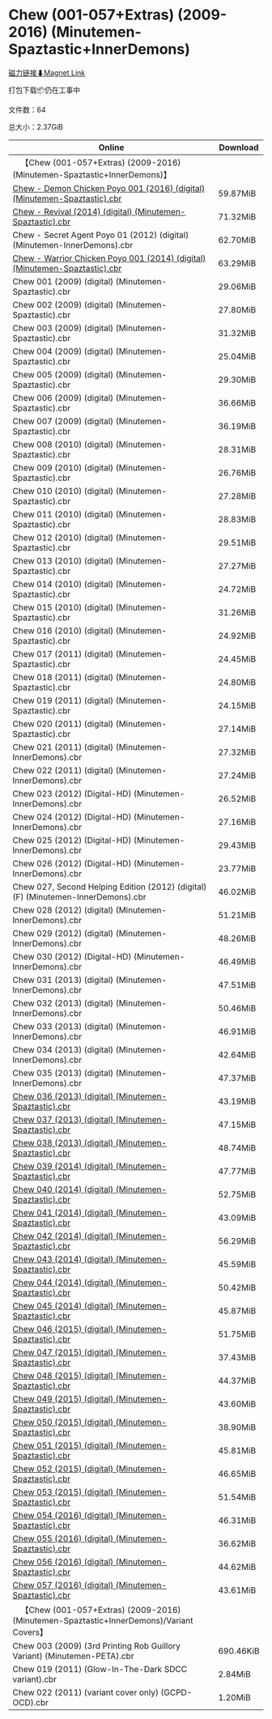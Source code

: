 # Chew (001-057+Extras) (2009-2016) (Minutemen-Spaztastic+InnerDemons)

[磁力链接⬇Magnet Link](magnet:?xt=urn:btih:61f4659fdf533c6f29125693a6b54d846db70a31&dn=Chew%20%28001-057%2BExtras%29%20%282009-2016%29%20%28Minutemen-Spaztastic%2BInnerDemons%29)

打包下载📦仍在工事中

文件数：64

总大小：2.37GiB

Online | Download
--- | ---
&emsp;【Chew (001-057+Extras) (2009-2016) (Minutemen-Spaztastic+InnerDemons)】 | 
[Chew - Demon Chicken Poyo 001 (2016) (digital) (Minutemen-Spaztastic).cbr](https://github.com/alicewish/markdown/blob/master/comic/Chew-Demon-Chicken-Poyo-001-2016-digital-Minutemen-Spaztastic-cbr.md) | 59.87MiB
[Chew - Revival (2014) (digital) (Minutemen-Spaztastic).cbr](https://github.com/alicewish/markdown/blob/master/comic/Chew-Revival-2014-digital-Minutemen-Spaztastic-cbr.md) | 71.32MiB
Chew - Secret Agent Poyo 01 (2012) (digital) (Minutemen-InnerDemons).cbr | 62.70MiB
[Chew - Warrior Chicken Poyo 001 (2014) (digital) (Minutemen-Spaztastic).cbr](https://github.com/alicewish/markdown/blob/master/comic/Chew-Warrior-Chicken-Poyo-001-2014-digital-Minutemen-Spaztastic-cbr.md) | 63.29MiB
Chew 001 (2009) (digital) (Minutemen-Spaztastic).cbr | 29.06MiB
Chew 002 (2009) (digital) (Minutemen-Spaztastic).cbr | 27.80MiB
Chew 003 (2009) (digital) (Minutemen-Spaztastic).cbr | 31.32MiB
Chew 004 (2009) (digital) (Minutemen-Spaztastic).cbr | 25.04MiB
Chew 005 (2009) (digital) (Minutemen-Spaztastic).cbr | 29.30MiB
Chew 006 (2009) (digital) (Minutemen-Spaztastic).cbr | 36.66MiB
Chew 007 (2009) (digital) (Minutemen-Spaztastic).cbr | 36.19MiB
Chew 008 (2010) (digital) (Minutemen-Spaztastic).cbr | 28.31MiB
Chew 009 (2010) (digital) (Minutemen-Spaztastic).cbr | 26.76MiB
Chew 010 (2010) (digital) (Minutemen-Spaztastic).cbr | 27.28MiB
Chew 011 (2010) (digital) (Minutemen-Spaztastic).cbr | 28.83MiB
Chew 012 (2010) (digital) (Minutemen-Spaztastic).cbr | 29.51MiB
Chew 013 (2010) (digital) (Minutemen-Spaztastic).cbr | 27.27MiB
Chew 014 (2010) (digital) (Minutemen-Spaztastic).cbr | 24.72MiB
Chew 015 (2010) (digital) (Minutemen-Spaztastic).cbr | 31.26MiB
Chew 016 (2010) (digital) (Minutemen-Spaztastic).cbr | 24.92MiB
Chew 017 (2011) (digital) (Minutemen-Spaztastic).cbr | 24.45MiB
Chew 018 (2011) (digital) (Minutemen-Spaztastic).cbr | 24.80MiB
Chew 019 (2011) (digital) (Minutemen-Spaztastic).cbr | 24.15MiB
Chew 020 (2011) (digital) (Minutemen-Spaztastic).cbr | 27.14MiB
Chew 021 (2011) (digital) (Minutemen-InnerDemons).cbr | 27.32MiB
Chew 022 (2011) (digital) (Minutemen-InnerDemons).cbr | 27.24MiB
Chew 023 (2012) (Digital-HD) (Minutemen-InnerDemons).cbr | 26.52MiB
Chew 024 (2012) (Digital-HD) (Minutemen-InnerDemons).cbr | 27.16MiB
Chew 025 (2012) (Digital-HD) (Minutemen-InnerDemons).cbr | 29.43MiB
Chew 026 (2012) (Digital-HD) (Minutemen-InnerDemons).cbr | 23.77MiB
Chew 027, Second Helping Edition (2012) (digital) (F) (Minutemen-InnerDemons).cbr | 46.02MiB
Chew 028 (2012) (digital) (Minutemen-InnerDemons).cbr | 51.21MiB
Chew 029 (2012) (digital) (Minutemen-InnerDemons).cbr | 48.26MiB
Chew 030 (2012) (Digital-HD) (Minutemen-InnerDemons).cbr | 46.49MiB
Chew 031 (2013) (digital) (Minutemen-InnerDemons).cbr | 47.51MiB
Chew 032 (2013) (digital) (Minutemen-InnerDemons).cbr | 50.46MiB
Chew 033 (2013) (digital) (Minutemen-InnerDemons).cbr | 46.91MiB
Chew 034 (2013) (digital) (Minutemen-InnerDemons).cbr | 42.64MiB
Chew 035 (2013) (digital) (Minutemen-InnerDemons).cbr | 47.37MiB
[Chew 036 (2013) (digital) (Minutemen-Spaztastic).cbr](https://github.com/alicewish/markdown/blob/master/comic/Chew-036-2013-digital-Minutemen-Spaztastic-cbr.md) | 43.19MiB
[Chew 037 (2013) (digital) (Minutemen-Spaztastic).cbr](https://github.com/alicewish/markdown/blob/master/comic/Chew-037-2013-digital-Minutemen-Spaztastic-cbr.md) | 47.15MiB
[Chew 038 (2013) (digital) (Minutemen-Spaztastic).cbr](https://github.com/alicewish/markdown/blob/master/comic/Chew-038-2013-digital-Minutemen-Spaztastic-cbr.md) | 48.74MiB
[Chew 039 (2014) (digital) (Minutemen-Spaztastic).cbr](https://github.com/alicewish/markdown/blob/master/comic/Chew-039-2014-digital-Minutemen-Spaztastic-cbr.md) | 47.77MiB
[Chew 040 (2014) (digital) (Minutemen-Spaztastic).cbr](https://github.com/alicewish/markdown/blob/master/comic/Chew-040-2014-digital-Minutemen-Spaztastic-cbr.md) | 52.75MiB
[Chew 041 (2014) (digital) (Minutemen-Spaztastic).cbr](https://github.com/alicewish/markdown/blob/master/comic/Chew-041-2014-digital-Minutemen-Spaztastic-cbr.md) | 43.09MiB
[Chew 042 (2014) (digital) (Minutemen-Spaztastic).cbr](https://github.com/alicewish/markdown/blob/master/comic/Chew-042-2014-digital-Minutemen-Spaztastic-cbr.md) | 56.29MiB
[Chew 043 (2014) (digital) (Minutemen-Spaztastic).cbr](https://github.com/alicewish/markdown/blob/master/comic/Chew-043-2014-digital-Minutemen-Spaztastic-cbr.md) | 45.59MiB
[Chew 044 (2014) (digital) (Minutemen-Spaztastic).cbr](https://github.com/alicewish/markdown/blob/master/comic/Chew-044-2014-digital-Minutemen-Spaztastic-cbr.md) | 50.42MiB
[Chew 045 (2014) (digital) (Minutemen-Spaztastic).cbr](https://github.com/alicewish/markdown/blob/master/comic/Chew-045-2014-digital-Minutemen-Spaztastic-cbr.md) | 45.87MiB
[Chew 046 (2015) (digital) (Minutemen-Spaztastic).cbr](https://github.com/alicewish/markdown/blob/master/comic/Chew-046-2015-digital-Minutemen-Spaztastic-cbr.md) | 51.75MiB
[Chew 047 (2015) (digital) (Minutemen-Spaztastic).cbr](https://github.com/alicewish/markdown/blob/master/comic/Chew-047-2015-digital-Minutemen-Spaztastic-cbr.md) | 37.43MiB
[Chew 048 (2015) (digital) (Minutemen-Spaztastic).cbr](https://github.com/alicewish/markdown/blob/master/comic/Chew-048-2015-digital-Minutemen-Spaztastic-cbr.md) | 44.37MiB
[Chew 049 (2015) (digital) (Minutemen-Spaztastic).cbr](https://github.com/alicewish/markdown/blob/master/comic/Chew-049-2015-digital-Minutemen-Spaztastic-cbr.md) | 43.60MiB
[Chew 050 (2015) (digital) (Minutemen-Spaztastic).cbr](https://github.com/alicewish/markdown/blob/master/comic/Chew-050-2015-digital-Minutemen-Spaztastic-cbr.md) | 38.90MiB
[Chew 051 (2015) (digital) (Minutemen-Spaztastic).cbr](https://github.com/alicewish/markdown/blob/master/comic/Chew-051-2015-digital-Minutemen-Spaztastic-cbr.md) | 45.81MiB
[Chew 052 (2015) (digital) (Minutemen-Spaztastic).cbr](https://github.com/alicewish/markdown/blob/master/comic/Chew-052-2015-digital-Minutemen-Spaztastic-cbr.md) | 46.65MiB
[Chew 053 (2015) (digital) (Minutemen-Spaztastic).cbr](https://github.com/alicewish/markdown/blob/master/comic/Chew-053-2015-digital-Minutemen-Spaztastic-cbr.md) | 51.54MiB
[Chew 054 (2016) (digital) (Minutemen-Spaztastic).cbr](https://github.com/alicewish/markdown/blob/master/comic/Chew-054-2016-digital-Minutemen-Spaztastic-cbr.md) | 46.31MiB
[Chew 055 (2016) (digital) (Minutemen-Spaztastic).cbr](https://github.com/alicewish/markdown/blob/master/comic/Chew-055-2016-digital-Minutemen-Spaztastic-cbr.md) | 36.62MiB
[Chew 056 (2016) (digital) (Minutemen-Spaztastic).cbr](https://github.com/alicewish/markdown/blob/master/comic/Chew-056-2016-digital-Minutemen-Spaztastic-cbr.md) | 44.62MiB
[Chew 057 (2016) (digital) (Minutemen-Spaztastic).cbr](https://github.com/alicewish/markdown/blob/master/comic/Chew-057-2016-digital-Minutemen-Spaztastic-cbr.md) | 43.61MiB
&emsp;【Chew (001-057+Extras) (2009-2016) (Minutemen-Spaztastic+InnerDemons)/Variant Covers】 | 
Chew 003 (2009) (3rd Printing Rob Guillory Variant) (Minutemen-PETA).cbr | 690.46KiB
Chew 019 (2011) (Glow-In-The-Dark SDCC variant).cbr | 2.84MiB
Chew 022 (2011) (variant cover only) (GCPD-OCD).cbr | 1.20MiB